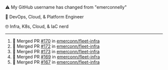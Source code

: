 ⚠️ My GitHub username has changed from "emerconnelly"

💼 DevOps, Cloud, & Platform Engineer

🤓 Infra, K8s, Cloud, & IaC nerd

---

<!--START_SECTION:activity-->
1. 🎉 Merged PR [#170](https://github.com/emerconn/fleet-infra/pull/170) in [emerconn/fleet-infra](https://github.com/emerconn/fleet-infra)
2. 🎉 Merged PR [#172](https://github.com/emerconn/fleet-infra/pull/172) in [emerconn/fleet-infra](https://github.com/emerconn/fleet-infra)
3. 🎉 Merged PR [#173](https://github.com/emerconn/fleet-infra/pull/173) in [emerconn/fleet-infra](https://github.com/emerconn/fleet-infra)
4. 🎉 Merged PR [#169](https://github.com/emerconn/fleet-infra/pull/169) in [emerconn/fleet-infra](https://github.com/emerconn/fleet-infra)
5. 🎉 Merged PR [#167](https://github.com/emerconn/fleet-infra/pull/167) in [emerconn/fleet-infra](https://github.com/emerconn/fleet-infra)
<!--END_SECTION:activity-->
